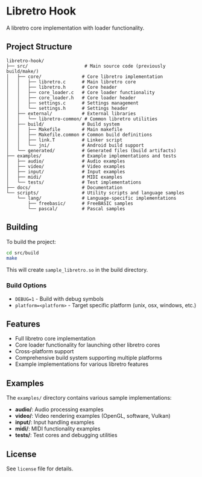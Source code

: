 # Libretro Hook

A libretro core implementation with loader functionality.

## Project Structure

```
libretro-hook/
├── src/                     # Main source code (previously build/make/)
│   ├── core/               # Core libretro implementation
│   │   ├── libretro.c      # Main libretro core
│   │   ├── libretro.h      # Core header
│   │   ├── core_loader.c   # Core loader functionality
│   │   ├── core_loader.h   # Core loader header
│   │   ├── settings.c      # Settings management
│   │   └── settings.h      # Settings header
│   ├── external/           # External libraries
│   │   └── libretro-common/ # Common libretro utilities
│   ├── build/              # Build system
│   │   ├── Makefile        # Main makefile
│   │   ├── Makefile.common # Common build definitions
│   │   ├── link.T          # Linker script
│   │   └── jni/            # Android build support
│   └── generated/          # Generated files (build artifacts)
├── examples/               # Example implementations and tests
│   ├── audio/              # Audio examples
│   ├── video/              # Video examples
│   ├── input/              # Input examples
│   ├── midi/               # MIDI examples
│   └── tests/              # Test implementations
├── docs/                   # Documentation
└── scripts/                # Utility scripts and language samples
    └── lang/               # Language-specific implementations
        ├── freebasic/      # FreeBASIC samples
        └── pascal/         # Pascal samples
```

## Building

To build the project:

```bash
cd src/build
make
```

This will create `sample_libretro.so` in the build directory.

### Build Options

- `DEBUG=1` - Build with debug symbols
- `platform=<platform>` - Target specific platform (unix, osx, windows, etc.)

## Features

- Full libretro core implementation
- Core loader functionality for launching other libretro cores
- Cross-platform support
- Comprehensive build system supporting multiple platforms
- Example implementations for various libretro features

## Examples

The `examples/` directory contains various sample implementations:

- **audio/**: Audio processing examples
- **video/**: Video rendering examples (OpenGL, software, Vulkan)
- **input/**: Input handling examples
- **midi/**: MIDI functionality examples
- **tests/**: Test cores and debugging utilities

## License

See `license` file for details.